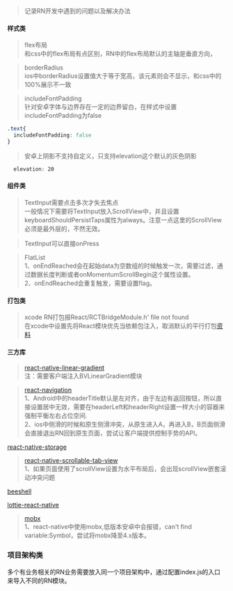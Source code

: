 >记录RN开发中遇到的问题以及解决办法

#### 样式类
>flex布局  
和css中的flex布局有点区别，RN中的flex布局默认的主轴是垂直方向，

>borderRadius  
ios中borderRadius设置值大于等于宽高，该元素则会不显示，和css中的100%展示不一致

>includeFontPadding  
针对安卓字体与边界存在一定的边界留白，在样式中设置includeFontPadding为false
```css
.text{
  includeFontPadding: false
}
```

>安卓上阴影不支持自定义，只支持elevation这个默认的灰色阴影  
```css
  elevation: 20
```



#### 组件类
>TextInput需要点击多次才失去焦点  
一般情况下需要将TextInput放入ScrollView中，并且设置keyboardShouldPersistTaps属性为always。注意一点这里的ScrollView必须是最外层的，不然无效。

>TextInput可以直接onPress

>FlatList  
1、onEndReached会在起始data为空数组的时候触发一次，需要过滤，通过数据长度判断或者onMomentumScrollBegin这个属性设置。  
2、onEndReached会重复触发，需要设置flag。  



#### 打包类
>xcode RN打包报React/RCTBridgeModule.h' file not found  
在xcode中设置先将React模块优先当依赖包注入，取消默认的平行打包[资料](https://blog.csdn.net/birthmarkqiqi/article/details/72819197)


#### 三方库
>[react-native-linear-gradient](https://github.com/react-native-community/react-native-linear-gradient)  
注：需要客户端注入BVLinearGradient模块

>[react-navigation](https://github.com/react-navigation/react-navigation)  
1、Android中的headerTitle默认是左对齐，由于左边有返回按钮，所以直接设置居中无效，需要在headerLeft和headerRight设置一样大小的容器来强制平衡左右占位空间.  
2、ios中侧滑的时候和原生侧滑冲突，从原生进入A，再进入B，B页面侧滑会直接退出RN回到原生页面，尝试让客户端提供控制手势的API。  

[react-native-storage](https://github.com/sunnylqm/react-native-storage/blob/master/README-CHN.md) 

>[react-native-scrollable-tab-view](https://github.com/happypancake/react-native-scrollable-tab-view)   
1、如果页面使用了scrollView设置为水平布局后，会出现scrollView嵌套滚动冲突问题

[beeshell](https://github.com/meituan/beeshell) 

[lottie-react-native](https://github.com/react-community/lottie-react-native)

>[mobx](https://github.com/mobxjs/mobx)  
1、react-native中使用mobx,低版本安卓中会报错，can't find variable:Symbol，尝试将mobx降至4.x版本。


### 项目架构类
多个有业务相关的RN业务需要放入同一个项目架构中，通过配置index.js的入口来导入不同的RN模块。